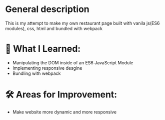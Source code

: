 # General description

This is my attempt to make my own restaurant page built with vanila js(ES6 modules), css, html and bundled with webpack

# 🚀 What I Learned:

- Manipulating the DOM inside of an ES6 JavaScript Module
- Implementing responsive desgine 
- Bundling with webpack

# 🛠️ Areas for Improvement:

- Make website more dynamic and more responsive
